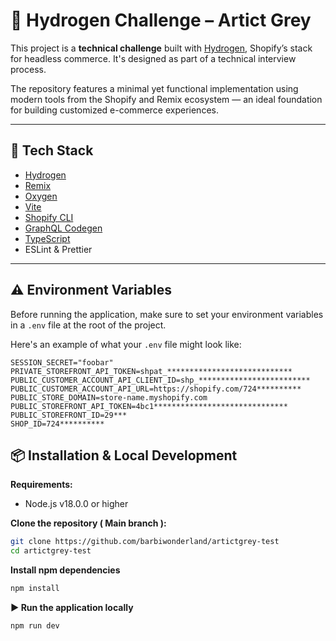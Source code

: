 # 🐺 Hydrogen Challenge – Artict Grey 

This project is a **technical challenge** built with [Hydrogen](https://shopify.dev/custom-storefronts/hydrogen), Shopify’s stack for headless commerce. It's designed as part of a technical interview process.

The repository features a minimal yet functional implementation using modern tools from the Shopify and Remix ecosystem — an ideal foundation for building customized e-commerce experiences.



---

## 🚀 Tech Stack

- [Hydrogen](https://shopify.dev/custom-storefronts/hydrogen)
- [Remix](https://remix.run/)
- [Oxygen](https://shopify.dev/docs/custom-storefronts/hosting/oxygen)
- [Vite](https://vitejs.dev/)
- [Shopify CLI](https://shopify.dev/docs/tools/cli)
- [GraphQL Codegen](https://www.graphql-code-generator.com/)
- [TypeScript](https://www.typescriptlang.org/)
- ESLint & Prettier

---

## ⚠️ Environment Variables

Before running the application, make sure to set your environment variables in a `.env` file at the root of the project.

Here's an example of what your `.env` file might look like:

```env
SESSION_SECRET="foobar"
PRIVATE_STOREFRONT_API_TOKEN=shpat_****************************
PUBLIC_CUSTOMER_ACCOUNT_API_CLIENT_ID=shp_*************************
PUBLIC_CUSTOMER_ACCOUNT_API_URL=https://shopify.com/724**********
PUBLIC_STORE_DOMAIN=store-name.myshopify.com
PUBLIC_STOREFRONT_API_TOKEN=4bc1******************************
PUBLIC_STOREFRONT_ID=29***
SHOP_ID=724**********
```



## 📦 Installation & Local Development

**Requirements:**

- Node.js v18.0.0 or higher

**Clone the repository ( Main branch ):**

```bash
git clone https://github.com/barbiwonderland/artictgrey-test
cd artictgrey-test
```
**Install npm dependencies**
```bash
npm install
```
**▶️ Run the application locally**
```bash
npm run dev
```

